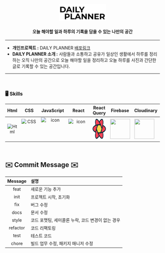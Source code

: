 <div  align="center">
  <img width="30%" src="https://github.com/Leejungmin211/TodoApp/blob/main/src/images/logo.svg" alt="DAILYPLANNER">
</div>
<h4 align="center">오늘 해야할 일과 하루의 기록을 담을 수 있는 나만의 공간</h4>

---

- **개인프로젝트 :** DAILY PLANNER  <a href='https://sidequest.co.kr](https://merry-cobbler-502c4c.netlify.app' target='_blank'>배포링크</a>
- **DAILY PLANNER 소개 :** 사람들과 소통하고 공유가 일상인 생활에서 하루를 정리하는 오직 나만의 공간으로 오늘 해야할 일을 정리하고 오늘 하루를 사진과 간단한 글로 기록할 수 있는 공간입니다.

---

<br/>

### <span style=""> 🖥 **Skills** </span>

|                                                                                     Html                                                                                     |                                                                                                       CSS                                                                                                        |                                                                          JavaScript                                                                           |                                                                              React                                                                               |                                                                        React<br>Query                                                                        |                                                                 Firebase                                                                 |                                                                                               Cloudinary                                                                                               |                                                                                                 PostCSS                                                                                                 |                                                                                                 Netlify                                                                                                 |                                                            Github                                                             |
| :--------------------------------------------------------------------------------------------------------------------------------------------------------------------------: | :--------------------------------------------------------------------------------------------------------------------------------------------------------------------------------------------------------------: | :-----------------------------------------------------------------------------------------------------------------------------------------------------------: | :--------------------------------------------------------------------------------------------------------------------------------------------------------------: | :-----------------------------------------------------------------------------------------------------------------------------------------------------------------: | :-----------------------------------------------------------------------------------------------------------------------------------: | :--------------------------------------------------------------------------------------------------------------------------------------------------------------------------------------------------: | :----------------------------------------------------------------------------------------------------------------------------------------------------------------------------------------------------: | :-----------------------------------------------------------------------------------------------------------------------------------: | :-----------------------------------------------------------------------------------------------------------------------------------: |
| <img alt="Html" src ="https://upload.wikimedia.org/wikipedia/commons/thumb/6/61/HTML5_logo_and_wordmark.svg/440px-HTML5_logo_and_wordmark.svg.png" width="65" height="65" /> | <div style="display: flex; align-items: flex-start;"><img src="https://user-images.githubusercontent.com/111227745/210204643-4c3d065c-59ec-481d-ac13-cea795730835.png" alt="CSS" width="50" height="65" /></div> | <div style="display: flex; align-items: flex-start;"><img src="https://techstack-generator.vercel.app/js-icon.svg" alt="icon" width="75" height="75" /></div> | <div style="display: flex; align-items: flex-start;"><img src="https://techstack-generator.vercel.app/react-icon.svg" alt="icon" width="65" height="65" /></div> | <div style="display: flex; align-items: flex-start;"><img src="https://github.com/Leejungmin211/myprofile/blob/main/homepage/public/images/icon/reactquery.svg" alt="ReactQuery icon" width="65" height="65" /></div> | <div style="display: flex; align-items: flex-start;"><img src="https://axios-http.com/assets/logo.svg" width="65" height="65"/></div> | <div style="display: flex; align-items: flex-start;"><img src="https://user-images.githubusercontent.com/81786662/210203759-1bd2d0ea-86b3-43c0-8e30-44436d73bb9f.png" width="65" height="65"/></div> | <div style="display: flex; align-items: flex-start;"><img src="https://github.com/Leejungmin211/myprofile/blob/main/homepage/public/images/icon/postcss.svg" alt="postcss" width="100" height="65"/></div> | <div style="display: flex; align-items: flex-start;"><img alt="netlify logo" src="https://github.com/Leejungmin211/myprofile/blob/main/homepage/public/images/icon/netlify.svg" width="65" height="65"></div> | <div style="display: flex; align-items: flex-start;"><img alt="github logo" src="https://techstack-generator.vercel.app/github-icon.svg" width="65" height="65"></div> |

<br/>

## ✉️ Commit Message ✉️

| Message  | 설명                                              |
| :------: | :------------------------------------------------ |
|   feat   | 새로운 기능 추가                                  |
|   init   | 프로젝트 시작, 초기화                             |
|   fix    | 버그 수정                                         |
|   docs   | 문서 수정                                         |
|  style   | 코드 포맷팅, 세미콜론 누락, 코드 변경이 없는 경우 |
| refactor | 코드 리팩토링                                     |
|   test   | 테스트 코드                                       |
|  chore   | 빌드 업무 수정, 패키지 매니저 수정                |

